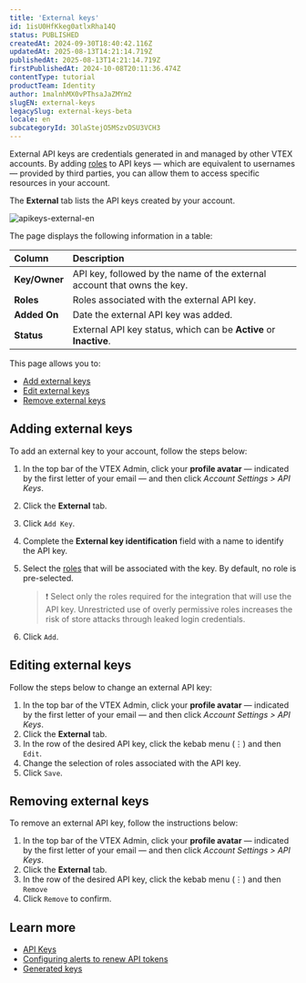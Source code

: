 ```yaml
---
title: 'External keys'
id: 1isU0HfKkeg0atlxRha14Q
status: PUBLISHED
createdAt: 2024-09-30T18:40:42.116Z
updatedAt: 2025-08-13T14:21:14.719Z
publishedAt: 2025-08-13T14:21:14.719Z
firstPublishedAt: 2024-10-08T20:11:36.474Z
contentType: tutorial
productTeam: Identity
author: 1malnhMX0vPThsaJaZMYm2
slugEN: external-keys
legacySlug: external-keys-beta
locale: en
subcategoryId: 3OlaStejO5MSzvDSU3VCH3
---
```


External API keys are credentials generated in and managed by other VTEX accounts. By adding [roles](https://help.vtex.com/pt/tutorial/perfis-de-acesso--7HKK5Uau2H6wxE1rH5oRbc) to API keys — which are equivalent to usernames — provided by third parties, you can allow them to access specific resources in your account.  

The **External** tab lists the API keys created by your account.

![apikeys-external-en](//images.ctfassets.net/alneenqid6w5/5mwOrVyQr2LiDBAkzIZWwU/4c9af93d503448201a349ac01170bb68/apikeys-external-en.png)

The page displays the following information in a table:

| Column | Description |
| :---- | :---- |
| **Key/Owner** | API key, followed by the name of the external account that owns the key. |
| **Roles** | Roles associated with the external API key. |
| **Added On** | Date the external API key was added. |
| **Status** | External API key status, which can be **Active** or **Inactive**. |

This page allows you to:  

* [Add external keys](#adding-external-keys)
* [Edit external keys](#editing-external-keys)
* [Remove external keys](#removing-external-keys)

## Adding external keys

To add an external key to your account, follow the steps below:  

1. In the top bar of the VTEX Admin, click your **profile avatar** — indicated by the first letter of your email — and then click *Account Settings > API Keys*.  
2. Click the **External** tab.  
3. Click `Add Key`.  
4. Complete the **External key identification** field with a name to identify the API key.  
5. Select the [roles](https://help.vtex.com/en/tutorial/roles--7HKK5Uau2H6wxE1rH5oRbc) that will be associated with the key. By default, no role is pre-selected.

   > ❗ Select only the roles required for the integration that will use the API key. Unrestricted use of overly permissive roles increases the risk of store attacks through leaked login credentials.

6. Click `Add`.

## Editing external keys

Follow the steps below to change an external API key:  

1. In the top bar of the VTEX Admin, click your **profile avatar** — indicated by the first letter of your email — and then click *Account Settings > API Keys*.  
2. Click the **External** tab.  
3. In the row of the desired API key, click the kebab menu (⋮) and then <i class="fas fa-pencil-alt"></i> `Edit`.  
4. Change the selection of roles associated with the API key.  
5. Click `Save`.  

## Removing external keys

To remove an external API key, follow the instructions below:  

1. In the top bar of the VTEX Admin, click your **profile avatar** — indicated by the first letter of your email — and then click *Account Settings > API Keys*.  
2. Click the **External** tab.  
3. In the row of the desired API key, click the kebab menu (⋮) and then <i class="fas fa-times"></i> `Remove`  
4. Click `Remove` to confirm.

## Learn more

* [API Keys](https://help.vtex.com/en/tutorial/api-keys--4bFEmcHXgpNksoePchZyy6)
* [Configuring alerts to renew API tokens](https://help.vtex.com/en/tutorial/configuring-the-duration-of-api-keys--kcGIFysFt02FDuhsfjQwZ)
* [Generated keys](https://help.vtex.com/en/tutorial/generated-keys--7fnU4iZdvZKbxCaT3Ymdjc)

